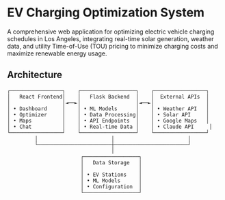 # EV Charging Optimization System

A comprehensive web application for optimizing electric vehicle charging schedules in Los Angeles, integrating real-time solar generation, weather data, and utility Time-of-Use (TOU) pricing to minimize charging costs and maximize renewable energy usage.

## Architecture

```
┌─────────────────┐    ┌──────────────────┐    ┌─────────────────┐
│   React Frontend│    │   Flask Backend  │    │  External APIs  │
│                 │◄──►│                  │◄──►│                 │
│ • Dashboard     │    │ • ML Models      │    │ • Weather API   │
│ • Optimizer     │    │ • Data Processing│    │ • Solar API     │
│ • Maps          │    │ • API Endpoints  │    │ • Google Maps   │
│ • Chat          │    │ • Real-time Data │    │ • Claude API     │
└─────────────────┘    └──────────────────┘    └─────────────────┘
         │                        │                        │
         └────────────────────────┼────────────────────────┘
                                  │
                        ┌──────────────────┐
                        │   Data Storage   │
                        │                  │
                        │ • EV Stations    │
                        │ • ML Models      │
                        │ • Configuration  │
                        └──────────────────┘
```

